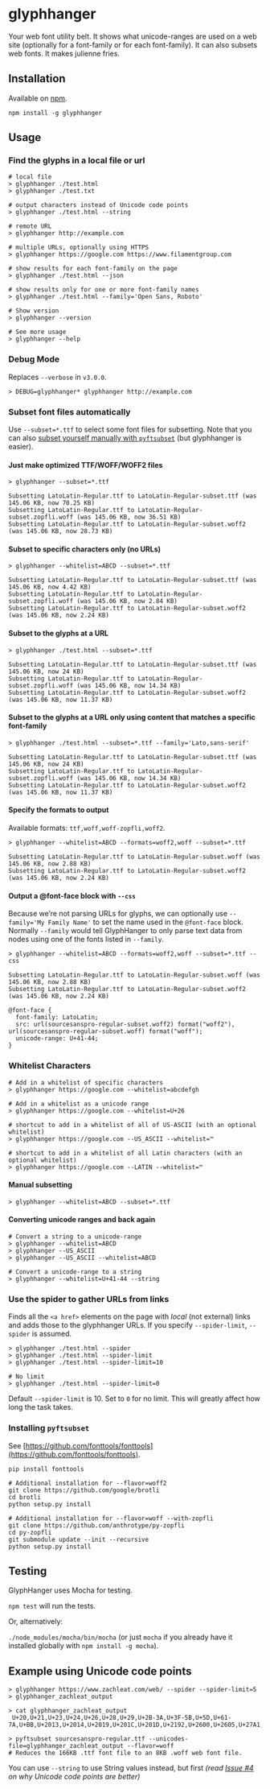 # glyphhanger

Your web font utility belt. It shows what unicode-ranges are used on a web site (optionally for a font-family or for each font-family). It can also subsets web fonts. It makes julienne fries.

## Installation

Available on [npm](https://www.npmjs.com/package/glyphhanger).

```
npm install -g glyphhanger
```

## Usage

### Find the glyphs in a local file or url

```
# local file
> glyphhanger ./test.html
> glyphhanger ./test.txt

# output characters instead of Unicode code points
> glyphhanger ./test.html --string

# remote URL
> glyphhanger http://example.com

# multiple URLs, optionally using HTTPS
> glyphhanger https://google.com https://www.filamentgroup.com

# show results for each font-family on the page
> glyphhanger ./test.html --json

# show results only for one or more font-family names
> glyphhanger ./test.html --family='Open Sans, Roboto'

# Show version
> glyphhanger --version

# See more usage
> glyphhanger --help
```

### Debug Mode

Replaces `--verbose` in `v3.0.0`.

```
> DEBUG=glyphhanger* glyphhanger http://example.com
```


### Subset font files automatically

Use `--subset=*.ttf` to select some font files for subsetting. Note that you can also [subset yourself manually with `pyftsubset`](docs/manual-subset.md) (but glyphhanger is easier).

#### Just make optimized TTF/WOFF/WOFF2 files

```
> glyphhanger --subset=*.ttf

Subsetting LatoLatin-Regular.ttf to LatoLatin-Regular-subset.ttf (was 145.06 KB, now 70.25 KB)
Subsetting LatoLatin-Regular.ttf to LatoLatin-Regular-subset.zopfli.woff (was 145.06 KB, now 36.51 KB)
Subsetting LatoLatin-Regular.ttf to LatoLatin-Regular-subset.woff2 (was 145.06 KB, now 28.73 KB)
```

#### Subset to specific characters only (no URLs)

```
> glyphhanger --whitelist=ABCD --subset=*.ttf

Subsetting LatoLatin-Regular.ttf to LatoLatin-Regular-subset.ttf (was 145.06 KB, now 4.42 KB)
Subsetting LatoLatin-Regular.ttf to LatoLatin-Regular-subset.zopfli.woff (was 145.06 KB, now 2.84 KB)
Subsetting LatoLatin-Regular.ttf to LatoLatin-Regular-subset.woff2 (was 145.06 KB, now 2.24 KB)
```

#### Subset to the glyphs at a URL

```
> glyphhanger ./test.html --subset=*.ttf

Subsetting LatoLatin-Regular.ttf to LatoLatin-Regular-subset.ttf (was 145.06 KB, now 24 KB)
Subsetting LatoLatin-Regular.ttf to LatoLatin-Regular-subset.zopfli.woff (was 145.06 KB, now 14.34 KB)
Subsetting LatoLatin-Regular.ttf to LatoLatin-Regular-subset.woff2 (was 145.06 KB, now 11.37 KB)
```

#### Subset to the glyphs at a URL only using content that matches a specific font-family

```
> glyphhanger ./test.html --subset=*.ttf --family='Lato,sans-serif'

Subsetting LatoLatin-Regular.ttf to LatoLatin-Regular-subset.ttf (was 145.06 KB, now 24 KB)
Subsetting LatoLatin-Regular.ttf to LatoLatin-Regular-subset.zopfli.woff (was 145.06 KB, now 14.34 KB)
Subsetting LatoLatin-Regular.ttf to LatoLatin-Regular-subset.woff2 (was 145.06 KB, now 11.37 KB)
```


#### Specify the formats to output

Available formats: `ttf,woff,woff-zopfli,woff2`.

```
> glyphhanger --whitelist=ABCD --formats=woff2,woff --subset=*.ttf

Subsetting LatoLatin-Regular.ttf to LatoLatin-Regular-subset.woff (was 145.06 KB, now 2.88 KB)
Subsetting LatoLatin-Regular.ttf to LatoLatin-Regular-subset.woff2 (was 145.06 KB, now 2.24 KB)
```

#### Output a @font-face block with `--css`

Because we’re not parsing URLs for glyphs, we can optionally use `--family='My Family Name'` to set the name used in the `@font-face` block. Normally `--family` would tell GlyphHanger to only parse text data from nodes using one of the fonts listed in `--family`.

```
> glyphhanger --whitelist=ABCD --formats=woff2,woff --subset=*.ttf --css

Subsetting LatoLatin-Regular.ttf to LatoLatin-Regular-subset.woff (was 145.06 KB, now 2.88 KB)
Subsetting LatoLatin-Regular.ttf to LatoLatin-Regular-subset.woff2 (was 145.06 KB, now 2.24 KB)

@font-face {
  font-family: LatoLatin;
  src: url(sourcesanspro-regular-subset.woff2) format("woff2"), url(sourcesanspro-regular-subset.woff) format("woff");
  unicode-range: U+41-44;
}
```

### Whitelist Characters

```
# Add in a whitelist of specific characters
> glyphhanger https://google.com --whitelist=abcdefgh

# Add in a whitelist as a unicode range
> glyphhanger https://google.com --whitelist=U+26

# shortcut to add in a whitelist of all of US-ASCII (with an optional whitelist)
> glyphhanger https://google.com --US_ASCII --whitelist=™

# shortcut to add in a whitelist of all Latin characters (with an optional whitelist)
> glyphhanger https://google.com --LATIN --whitelist=™
```

#### Manual subsetting
```
> glyphhanger --whitelist=ABCD --subset=*.ttf
```

#### Converting unicode ranges and back again

```
# Convert a string to a unicode-range
> glyphhanger --whitelist=ABCD
> glyphhanger --US_ASCII
> glyphhanger --US_ASCII --whitelist=ABCD

# Convert a unicode-range to a string
> glyphhanger --whitelist=U+41-44 --string
```

### Use the spider to gather URLs from links

Finds all the `<a href>` elements on the page with *local* (not external) links and adds those to the glyphhanger URLs. If you specify `--spider-limit`, `--spider` is assumed.

```
> glyphhanger ./test.html --spider
> glyphhanger ./test.html --spider-limit
> glyphhanger ./test.html --spider-limit=10

# No limit
> glyphhanger ./test.html --spider-limit=0
```

Default `--spider-limit` is 10. Set to `0` for no limit. This will greatly affect how long the task takes.

### Installing `pyftsubset`

See [https://github.com/fonttools/fonttools](https://github.com/fonttools/fonttools).

```
pip install fonttools

# Additional installation for --flavor=woff2
git clone https://github.com/google/brotli
cd brotli
python setup.py install

# Additional installation for --flavor=woff --with-zopfli
git clone https://github.com/anthrotype/py-zopfli
cd py-zopfli
git submodule update --init --recursive
python setup.py install
```


## Testing

GlyphHanger uses Mocha for testing.

`npm test` will run the tests.

Or, alternatively:

`./node_modules/mocha/bin/mocha` (or just `mocha` if you already have it installed globally with `npm install -g mocha`).

## Example using Unicode code points

```
> glyphhanger https://www.zachleat.com/web/ --spider --spider-limit=5 > glyphhanger_zachleat_output

> cat glyphhanger_zachleat_output
 U+20,U+21,U+23,U+24,U+26,U+28,U+29,U+2B-3A,U+3F-5B,U+5D,U+61-7A,U+BB,U+2013,U+2014,U+2019,U+201C,U+201D,U+2192,U+2600,U+2605,U+27A1,U+FE0F,U+1F525

> pyftsubset sourcesanspro-regular.ttf --unicodes-file=glyphhanger_zachleat_output --flavor=woff
# Reduces the 166KB .ttf font file to an 8KB .woff web font file.
``` 

You can use `--string` to use String values instead, but first _(read [Issue #4](https://github.com/filamentgroup/glyphhanger/issues/4)  on why Unicode code points are better)_
